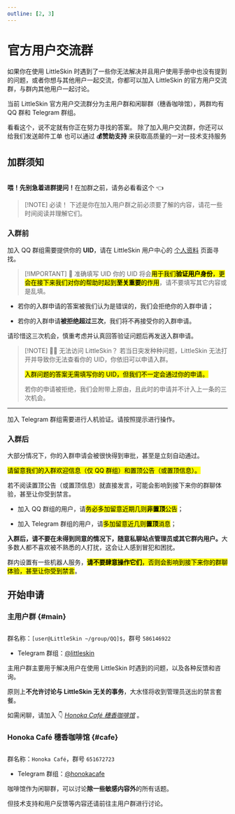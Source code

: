 ```yaml
---
outline: [2, 3]
---
```


<script setup>
import { faUser } from '@fortawesome/free-solid-svg-icons'
</script>

# 官方用户交流群

如果你在使用 LittleSkin 时遇到了一些你无法解决并且用户使用手册中也没有提到的问题，或者你想与其他用户一起交流，你都可以加入 LittleSkin 的官方用户交流群，与群内其他用户一起讨论。

当前 LittleSkin 官方用户交流群分为主用户群和闲聊群（穗香咖啡馆），两群均有 QQ 群和 Telegram 群组。

<NCard title="🤔 常见问题解答 / FAQ" link="/faq/">
看看这个，说不定就有你正在努力寻找的答案。
</NCard>
<NCard title="📬️ 通过邮件发送工单" link="/email" >
除了加入用户交流群，你还可以给我们发送邮件工单
</NCard>
<NCard title="🧑‍🔬 一对一技术支持" link="https://afdian.com/a/tnqzh123" >
也可以通过 <strong>💰赞助支持</strong> 来获取高质量的一对一技术支持服务
</NCard>

## 加群须知

<br />
<NCard title="👀 寻求帮助的正确姿势" link="./problems">
<strong>喂！先别急着进群提问！</strong>在加群之前，请务必看看这个 👈
</NCard>

> [!NOTE] 必读！
> 下述是你在加入用户群之前必须要了解的内容，请花一些时间阅读并理解它们。

### 入群前

加入 QQ 群组需要提供你的 **UID**，请在 LittleSkin 用户中心的 [<BSSection><FA :icon="faUser" /> 个人资料</BSSection>](https://littleskin.cn/user/profile) 页面寻找。

> [!IMPORTANT] 🧐 准确填写 UID
> 你的 UID 将会<mark>用于我们**验证用户身份**，更会在接下来我们对你的帮助时起到**至关重要**的作用</mark>，请不要填写其它内容或是乱填。

- 若你的入群申请的答案被我们认为是错误的，我们会拒绝你的入群申请；

- 若你的入群申请**被拒绝超过三次**，我们将不再接受你的入群申请。

请珍惜这三次机会，慎重考虑并认真回答验证问题后再发送入群申请。

> [!NOTE] 😵‍💫 无法访问 LittleSkin？
> 若当日突发种种问题，LittleSkin 无法打开并导致你无法查看你的 UID，你依旧可以申请入群。
>
> <mark>入群问题的答案无需填写你的 UID，但我们不一定会通过你的申请。</mark>
>
> 若你的申请被拒绝，我们会附带上原由，且此时的申请并不计入上一条的三次机会。

---

加入 Telegram 群组需要进行人机验证。请按照提示进行操作。

### 入群后

大部分情况下，你的入群申请会被很快得到审批，甚至是立刻自动通过。

<mark>请留意我们的入群欢迎信息（仅 QQ 群组）和置顶公告（或置顶信息）。</mark>

若不阅读置顶公告（或置顶信息）就直接发言，可能会影响到接下来你的群聊体验，甚至让你受到禁言。

- 加入 QQ 群组的用户，请<mark>务必多加留意近期几则**非置顶**公告</mark>；

- 加入 Telegram 群组的用户，请<mark>多加留意近几则**置顶**消息</mark>；

<strong>入群后，请不要在未得到同意的情况下，随意私聊站点管理员或其它群内用户。</strong>大多数人都不喜欢被不熟悉的人打扰，这会让人感到冒犯和困扰。

群内设置有一些机器人服务，<mark>**请不要肆意操作它们**，否则会影响到接下来你的群聊体验，甚至让你受到禁言</mark>。

## 开始申请

### 主用户群 {#main}

<p style="margin-bottom: 2em"></p>

<NCard title="🥰 加入 [user@LittleSkin ~/group/QQ]$" link="https://jq.qq.com/?_wv=1027&k=5uVljsY" target="_blank">
群名称：<code>[user@LittleSkin ~/group/QQ]$</code>，群号 <code>586146922</code>
</NCard>

- Telegram 群组：[@littleskin](https://t.me/littleskin)

主用户群主要用于解决用户在使用 LittleSkin 时遇到的问题，以及各种反馈和咨询。

原则上**不允许讨论与 LittleSkin 无关的事务**，大水怪将收到管理员送出的禁言套餐。

如需闲聊，请加入 👇 [_Honoka Café 穗香咖啡馆_](#cafe) 。

### Honoka Café 穗香咖啡馆 {#cafe}

<p style="margin-bottom: 2em"></p>

<NCard title="☕ 加入 Honoka Café" link="https://jq.qq.com/?_wv=1027&k=3S0sYT6C" target="_blank">
群名称：<code>Honoka Café</code>，群号 <code>651672723</code>
</NCard>

- Telegram 群组：[@honokacafe](https://t.me/honokacafe)

咖啡馆作为闲聊群，可以讨论**除一些敏感内容外**的所有话题。

但技术支持和用户反馈等内容还请前往主用户群进行讨论。
